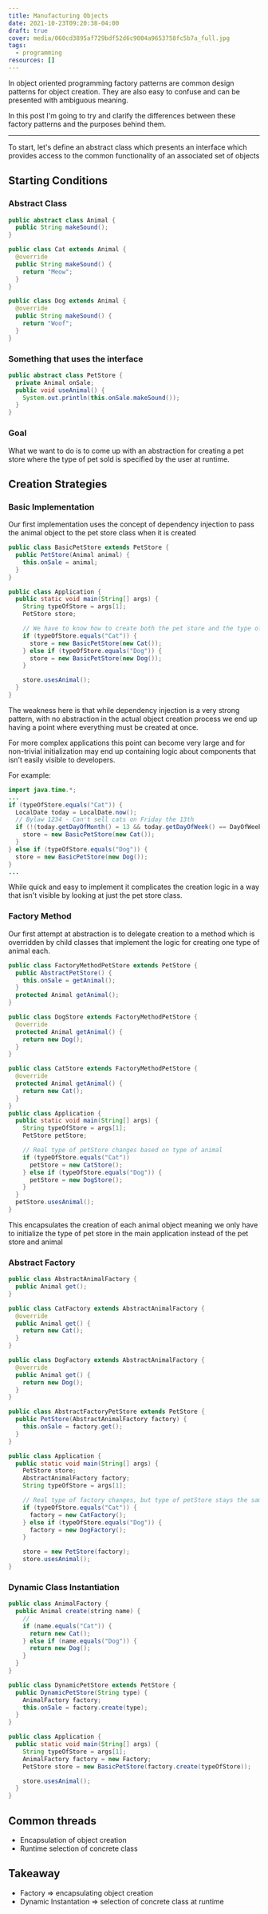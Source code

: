 ```yaml
---
title: Manufacturing Objects
date: 2021-10-23T09:20:38-04:00
draft: true
cover: media/060cd3895af729bdf52d6c9004a9653758fc5b7a_full.jpg
tags:
  - programming
resources: []
---
```

In object oriented programming factory patterns are common design patterns for object creation. They are also easy to confuse and can be presented with ambiguous meaning.

In this post I'm going to try and clarify the differences between these factory patterns and the purposes behind them.
<!--more-->

---

To start, let's define an abstract class which presents an interface which provides access to the common functionality of an associated set of objects

## Starting Conditions
### Abstract Class
```java
public abstract class Animal {
  public String makeSound();
}

public class Cat extends Animal {
  @override
  public String makeSound() {
    return "Meow";
  }
}

public class Dog extends Animal {
  @override
  public String makeSound() {
    return "Woof";
  }
}
```

### Something that uses the interface
```java
public abstract class PetStore {
  private Animal onSale;
  public void useAnimal() {
    System.out.println(this.onSale.makeSound());
  }
}
```

### Goal
What we want to do is to come up with an abstraction for creating a pet store where the type of pet sold is specified by the user at runtime.

## Creation Strategies
### Basic Implementation
Our first implementation uses the concept of dependency injection to pass
the animal object to the pet store class when it is created
```java
public class BasicPetStore extends PetStore {
  public PetStore(Animal animal) {
    this.onSale = animal;
  }
}

public class Application {
  public static void main(String[] args) {
    String typeOfStore = args[1];
    PetStore store;

    // We have to know how to create both the pet store and the type of animal
    if (typeOfStore.equals("Cat")) {
      store = new BasicPetStore(new Cat());
    } else if (typeOfStore.equals("Dog")) {
      store = new BasicPetStore(new Dog());
    }

    store.usesAnimal();
  }
}
```
The weakness here is that while dependency injection is a very strong pattern, with no abstraction in the actual object creation process we end up having a point where everything must be created at once.

For more complex applications this point can become very large and for non-trivial initialization may end up containing logic about components that isn't easily visible to developers. 

For example:
```java
import java.time.*;
...
if (typeOfStore.equals("Cat")) {
  LocalDate today = LocalDate.now();
  // Bylaw 1234 - Can't sell cats on Friday the 13th
  if (!(today.getDayOfMonth() = 13 && today.getDayOfWeek() == DayOfWeek.FRIDAY)) {
    store = new BasicPetStore(new Cat());
  }
} else if (typeOfStore.equals("Dog")) {
  store = new BasicPetStore(new Dog());
}
...
```
While quick and easy to implement it complicates the creation logic in a way that isn't visible by looking at just the pet store class.

### Factory Method
Our first attempt at abstraction is to delegate creation to a method which is overridden by child classes that implement the logic for creating one type of animal each.
```java
public class FactoryMethodPetStore extends PetStore {
  public AbstractPetStore() {
    this.onSale = getAnimal();
  }
  protected Animal getAnimal();
}

public class DogStore extends FactoryMethodPetStore {
  @override
  protected Animal getAnimal() {
    return new Dog();
  }
}

public class CatStore extends FactoryMethodPetStore {
  @override
  protected Animal getAnimal() {
    return new Cat();
  }
}
public class Application {
  public static void main(String[] args) {
    String typeOfStore = args[1];
    PetStore petStore;

    // Real type of petStore changes based on type of animal
    if (typeOfStore.equals("Cat"))
      petStore = new CatStore();
    } else if (typeOfStore.equals("Dog")) {
      petStore = new DogStore();
    }
  }
  petStore.usesAnimal();
}
```
This encapsulates the creation of each animal object meaning we only have to initialize the type of pet store in the main application instead of the pet store and animal


### Abstract Factory
```java
public class AbstractAnimalFactory {
  public Animal get();
}

public class CatFactory extends AbstractAnimalFactory {
  @override
  public Animal get() {
    return new Cat();
  }
}

public class DogFactory extends AbstractAnimalFactory {
  @override
  public Animal get() {
    return new Dog();
  }
}

public class AbstractFactoryPetStore extends PetStore {
  public PetStore(AbstractAnimalFactory factory) {
    this.onSale = factory.get();
  }
}

public class Application {
  public static void main(String[] args) {
    PetStore store;
    AbstractAnimalFactory factory;
    String typeOfStore = args[1];

    // Real type of factory changes, but type of petStore stays the same
    if (typeOfStore.equals("Cat")) {
      factory = new CatFactory();
    } else if (typeOfStore.equals("Dog")) {
      factory = new DogFactory();
    }

    store = new PetStore(factory);
    store.usesAnimal();
}
```

### Dynamic Class Instantiation
```java
public class AnimalFactory {
  public Animal create(string name) {
    //
    if (name.equals("Cat")) {
      return new Cat();
    } else if (name.equals("Dog")) {
      return new Dog();
    }
  }
}

public class DynamicPetStore extends PetStore {
  public DynamicPetStore(String type) {
    AnimalFactory factory;
    this.onSale = factory.create(type);
  }
}

public class Application {
  public static void main(String[] args) {
    String typeOfStore = args[1];
    AnimalFactory factory = new Factory;
    PetStore store = new BasicPetStore(factory.create(typeOfStore));

    store.usesAnimal();
  }
}
```

## Common threads
- Encapsulation of object creation
- Runtime selection of concrete class

## Takeaway
- Factory => encapsulating object creation
- Dynamic Instantation => selection of concrete class at runtime